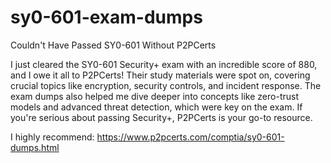 # sy0-601-exam-dumps
Couldn't Have Passed SY0-601 Without P2PCerts

I just cleared the SY0-601 Security+ exam with an incredible score of 880, and I owe it all to P2PCerts! Their study materials were spot on, covering crucial topics like encryption, security controls, and incident response. The exam dumps also helped me dive deeper into concepts like zero-trust models and advanced threat detection, which were key on the exam. If you're serious about passing Security+, P2PCerts is your go-to resource.

I highly recommend: https://www.p2pcerts.com/comptia/sy0-601-dumps.html
